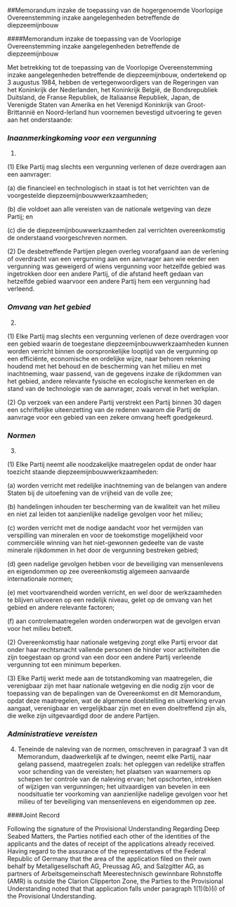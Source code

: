 <meta http-equiv='Content-Type' content='text/html; charset=utf-8' />

##Memorandum inzake de toepassing van de hogergenoemde Voorlopige Overeenstemming inzake aangelegenheden betreffende de diepzeemijnbouw

####Memorandum inzake de toepassing van de Voorlopige Overeenstemming inzake aangelegenheden betreffende de diepzeemijnbouw

Met betrekking tot de toepassing van de Voorlopige Overeenstemming inzake aangelegenheden betreffende de diepzeemijnbouw, ondertekend op 3 augustus 1984, hebben de vertegenwoordigers van de Regeringen van het Koninkrijk der Nederlanden, het Koninkrijk België, de Bondsrepubliek Duitsland, de Franse Republiek, de Italiaanse Republiek, Japan, de Verenigde Staten van Amerika en het Verenigd Koninkrijk van Groot-Brittannië en Noord-Ierland hun voornemen bevestigd uitvoering te geven aan het onderstaande: 
### *Inaanmerkingkoming voor een vergunning* 

1. 
(1) Elke Partij mag slechts een vergunning verlenen of deze overdragen aan een aanvrager: 

(a) die financieel en technologisch in staat is tot het verrichten van de voorgestelde diepzeemijnbouwwerkzaamheden;  

(b) die voldoet aan alle vereisten van de nationale wetgeving van deze Partij; en  

(c) die de diepzeemijnbouwwerkzaamheden zal verrichten overeenkomstig de onderstaand voorgeschreven normen.    

(2) De desbetreffende Partijen plegen overleg voorafgaand aan de verlening of overdracht van een vergunning aan een aanvrager aan wie eerder een vergunning was geweigerd of wiens vergunning voor hetzelfde gebied was ingetrokken door een andere Partij, of die afstand heeft gedaan van hetzelfde gebied waarvoor een andere Partij hem een vergunning had verleend.     
### *Omvang van het gebied* 

2. 

(1) Elke Partij mag slechts een vergunning verlenen of deze overdragen voor een gebied waarin de toegestane diepzeemijnbouwwerkzaamheden kunnen worden verricht binnen de oorspronkelijke looptijd van de vergunning op een efficiënte, economische en ordelijke wijze, naar behoren rekening houdend met het behoud en de bescherming van het milieu en met inachtneming, waar passend, van de gegevens inzake de rijkdommen van het gebied, andere relevante fysische en ecologische kenmerken en de stand van de technologie van de aanvrager, zoals vervat in het werkplan.  

(2) Op verzoek van een andere Partij verstrekt een Partij binnen 30 dagen een schriftelijke uiteenzetting van de redenen waarom die Partij de aanvrage voor een gebied van een zekere omvang heeft goedgekeurd.     
### *Normen* 

3. 

(1) Elke Partij neemt alle noodzakelijke maatregelen opdat de onder haar toezicht staande diepzeemijnbouwwerkzaamheden: 

(a) worden verricht met redelijke inachtneming van de belangen van andere Staten bij de uitoefening van de vrijheid van de volle zee;  

(b) handelingen inhouden ter bescherming van de kwaliteit van het milieu en niet zal leiden tot aanzienlijke nadelige gevolgen voor het milieu;  

(c) worden verricht met de nodige aandacht voor het vermijden van verspilling van mineralen en voor de toekomstige mogelijkheid voor commerciële winning van het niet-gewonnen gedeelte van de vaste minerale rijkdommen in het door de vergunning bestreken gebied;  

(d) geen nadelige gevolgen hebben voor de beveiliging van mensenlevens en eigendommen op zee overeenkomstig algemeen aanvaarde internationale normen;  

(e) met voortvarendheid worden verricht, en wel door de werkzaamheden te blijven uitvoeren op een redelijk niveau, gelet op de omvang van het gebied en andere relevante factoren;  

(f) aan controlemaatregelen worden onderworpen wat de gevolgen ervan voor het milieu betreft.    

(2) Overeenkomstig haar nationale wetgeving zorgt elke Partij ervoor dat onder haar rechtsmacht vallende personen de hinder voor activiteiten die zijn toegestaan op grond van een door een andere Partij verleende vergunning tot een minimum beperken.  

(3) Elke Partij werkt mede aan de totstandkoming van maatregelen, die verenigbaar zijn met haar nationale wetgeving en die nodig zijn voor de toepassing van de bepalingen van de Overeenkomst en dit Memorandum, opdat deze maatregelen, wat de algemene doelstelling en uitwerking ervan aangaat, verenigbaar en vergelijkbaar zijn met en even doeltreffend zijn als, die welke zijn uitgevaardigd door de andere Partijen.     
### *Administratieve vereisten* 

4. Teneinde de naleving van de normen, omschreven in paragraaf 3 van dit Memorandum, daadwerkelijk af te dwingen, neemt elke Partij, naar gelang passend, maatregelen zoals: het opleggen van redelijke straffen voor schending van de vereisten; het plaatsen van waarnemers op schepen ter controle van de naleving ervan; het opschorten, intrekken of wijzigen van vergunningen; het uitvaardigen van bevelen in een noodsituatie ter voorkoming van aanzienlijke nadelige gevolgen voor het milieu of ter beveiliging van mensenlevens en eigendommen op zee.     

####Joint Record

Following the signature of the Provisional Understanding Regarding Deep Seabed Matters, the Parties notified each other of the identities of the applicants and the dates of receipt of the applications already received. Having regard to the assurance of the representatives of the Federal Republic of Germany that the area of the application filed on their own behalf by Metallgesellschaft AG, Preussag AG, and Salzgitter AG, as partners of Arbeitsgemeinschaft Meerestechnisch gewinnbare Rohnstoffe (AMR) is outside the Clarion Clipperton Zone, the Parties to the Provisional Understanding noted that that application falls under paragraph 1(1)(b)(i) of the Provisional Understanding.   
